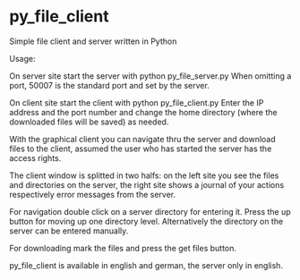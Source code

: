 py_file_client
==============

Simple file client and server written in Python

Usage:

On server site start the server with python py_file_server.py <port>
When omitting a port, 50007 is the standard port and set by the server.

On client site start the client with python py_file_client.py
Enter the IP address and the port number and change the home directory (where the downloaded files will be saved) as needed.


With the graphical client you can navigate thru the server and download files to the client, assumed the user who has started the server has the access rights.

The client window is splitted in two halfs: on the left site you see the files and directories on the server, the right site shows a journal of your actions respectively error messages from the server.

For navigation double click on a server directory for entering it. Press the up button for moving up one directory level. Alternatively the directory on the server can be entered manually. 

For downloading mark the files and press the get files button.


py_file_client is available in english and german, the server only in english.
